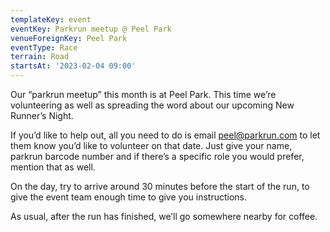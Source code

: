 ```yaml
---
templateKey: event
eventKey: Parkrun meetup @ Peel Park
venueForeignKey: Peel Park
eventType: Race
terrain: Road
startsAt: '2023-02-04 09:00'
---
```

Our “parkrun meetup” this month is at Peel Park. This time we’re volunteering as well as spreading the word about our 
upcoming New Runner’s Night.

If you’d like to help out, all you need to do is email peel@parkrun.com to let them know you’d like to volunteer on 
that date. Just give your name, parkrun barcode number and if there’s a specific role you would prefer, mention that 
as well.

On the day, try to arrive around 30 minutes before the start of the run, to give the event team enough time to give 
you instructions.

As usual, after the run has finished, we’ll go somewhere nearby for coffee.